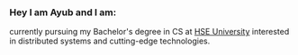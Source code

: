 ### Hey I am Ayub and I am:
currently pursuing my Bachelor's degree in CS at [HSE University](https://hse.ru)
interested in distributed systems and cutting-edge technologies.
<!--
**starboy-3/starboy-3** is a ✨ _special_ ✨ repository because its `README.md` (this file) appears on your GitHub profile.

Here are some ideas to get you started:

- 🌱 I’m currently learning ...
- 👯 I’m looking to collaborate on ...
- 🤔 I’m looking for help with ...
- 💬 Ask me about ...
- 📫 How to reach me: ...
- 😄 Pronouns: ...
- ⚡ Fun fact: ...
-->
